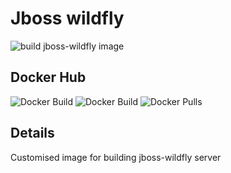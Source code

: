 # Jboss wildfly

![build jboss-wildfly image](https://github.com/oceanebelle/docker/workflows/build%20jboss-wildfly%20image/badge.svg)

## Docker Hub

![Docker Build](https://img.shields.io/docker/cloud/automated/oceanebelle/jboss-wildfly)
![Docker Build](https://img.shields.io/docker/cloud/build/oceanebelle/jboss-wildfly)
![Docker Pulls](https://img.shields.io/docker/pulls/oceanebelle/jboss-wildfly)

## Details

Customised image for building jboss-wildfly server